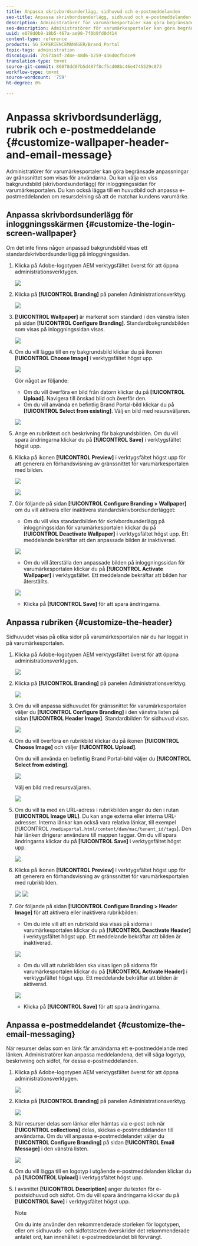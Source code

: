 ```yaml
---
title: Anpassa skrivbordsunderlägg, sidhuvud och e-postmeddelanden
seo-title: Anpassa skrivbordsunderlägg, sidhuvud och e-postmeddelanden
description: Administratörer för varumärkesportaler kan göra begränsade anpassningar av gränssnittet som visas för användarna. Du kan välja en viss bakgrundsbild (skrivbordsunderlägg) för inloggningssidan för varumärkesportalen. Du kan också lägga till en huvudbild och anpassa e-postmeddelanden om resursdelning så att de matchar kundens varumärke.
seo-description: Administratörer för varumärkesportaler kan göra begränsade anpassningar av gränssnittet som visas för användarna. Du kan välja en viss bakgrundsbild (skrivbordsunderlägg) för inloggningssidan för varumärkesportalen. Du kan också lägga till en huvudbild och anpassa e-postmeddelanden om resursdelning så att de matchar kundens varumärke.
uuid: e078d0b9-18b5-467a-ae90-7f0b9fd0d414
content-type: reference
products: SG_EXPERIENCEMANAGER/Brand_Portal
topic-tags: administration
discoiquuid: 7b573a4f-2d4e-48d6-b259-436d0cfbdce9
translation-type: tm+mt
source-git-commit: 86078dd07b5d487f8cf5cd08bc46e4745529c873
workflow-type: tm+mt
source-wordcount: '759'
ht-degree: 0%

---
```



# Anpassa skrivbordsunderlägg, rubrik och e-postmeddelande {#customize-wallpaper-header-and-email-message}

Administratörer för varumärkesportaler kan göra begränsade anpassningar av gränssnittet som visas för användarna. Du kan välja en viss bakgrundsbild (skrivbordsunderlägg) för inloggningssidan för varumärkesportalen. Du kan också lägga till en huvudbild och anpassa e-postmeddelanden om resursdelning så att de matchar kundens varumärke.

## Anpassa skrivbordsunderlägg för inloggningsskärmen {#customize-the-login-screen-wallpaper}

Om det inte finns någon anpassad bakgrundsbild visas ett standardskrivbordsunderlägg på inloggningssidan.

1. Klicka på Adobe-logotypen AEM verktygsfältet överst för att öppna administrationsverktygen.

   ![](assets/aemlogo.png)

1. Klicka på **[!UICONTROL Branding]** på panelen Administrationsverktyg.


   ![](assets/admin-tools-panel-10.png)

1. **[!UICONTROL Wallpaper]** är markerat som standard i den vänstra listen på sidan **[!UICONTROL Configure Branding]**. Standardbakgrundsbilden som visas på inloggningssidan visas.

   ![](assets/default_wallpaper.png)

1. Om du vill lägga till en ny bakgrundsbild klickar du på ikonen **[!UICONTROL Choose Image]** i verktygsfältet högst upp.

   ![](assets/choose_wallpaperimage.png)

   Gör något av följande:

   * Om du vill överföra en bild från datorn klickar du på **[!UICONTROL Upload]**. Navigera till önskad bild och överför den.
   * Om du vill använda en befintlig Brand Portal-bild klickar du på **[!UICONTROL Select from existing]**. Välj en bild med resursväljaren.

   ![](assets/asset-picker.png)

1. Ange en rubriktext och beskrivning för bakgrundsbilden. Om du vill spara ändringarna klickar du på **[!UICONTROL Save]** i verktygsfältet högst upp.

1. Klicka på ikonen **[!UICONTROL Preview]** i verktygsfältet högst upp för att generera en förhandsvisning av gränssnittet för varumärkesportalen med bilden.

   ![](assets/chlimage_1.png)

   ![](assets/custom-wallpaper-preview.png)

1. Gör följande på sidan **[!UICONTROL Configure Branding > Wallpaper]** om du vill aktivera eller inaktivera standardskrivbordsunderlägget:

   * Om du vill visa standardbilden för skrivbordsunderlägg på inloggningssidan för varumärkesportalen klickar du på **[!UICONTROL Deactivate Wallpaper]** i verktygsfältet högst upp. Ett meddelande bekräftar att den anpassade bilden är inaktiverad.

   ![](assets/chlimage_1-1.png)

   * Om du vill återställa den anpassade bilden på inloggningssidan för varumärkesportalen klickar du på **[!UICONTROL Activate Wallpaper]** i verktygsfältet. Ett meddelande bekräftar att bilden har återställts.

   ![](assets/chlimage_1-2.png)

   * Klicka på **[!UICONTROL Save]** för att spara ändringarna.



## Anpassa rubriken {#customize-the-header}

Sidhuvudet visas på olika sidor på varumärkesportalen när du har loggat in på varumärkesportalen.

1. Klicka på Adobe-logotypen AEM verktygsfältet överst för att öppna administrationsverktygen.

   ![](assets/aemlogo.png)

1. Klicka på **[!UICONTROL Branding]** på panelen Administrationsverktyg.

   ![](assets/admin-tools-panel-11.png)

1. Om du vill anpassa sidhuvudet för gränssnittet för varumärkesportalen väljer du **[!UICONTROL Configure Branding]** i den vänstra listen på sidan **[!UICONTROL Header Image]**. Standardbilden för sidhuvud visas.

   ![](assets/default-header.png)

1. Om du vill överföra en rubrikbild klickar du på ikonen **[!UICONTROL Choose Image]** och väljer **[!UICONTROL Upload]**.

   Om du vill använda en befintlig Brand Portal-bild väljer du **[!UICONTROL Select from existing]**.

   ![](assets/choose_wallpaperimage-1.png)

   Välj en bild med resursväljaren.

   ![](assets/asset-picker-header.png)

1. Om du vill ta med en URL-adress i rubrikbilden anger du den i rutan **[!UICONTROL Image URL]**. Du kan ange externa eller interna URL-adresser. Interna länkar kan också vara relativa länkar, till exempel
   [!UICONTROL `/mediaportal.html/content/dam/mac/tenant_id/tags`].
Den här länken dirigerar användare till mappen taggar.
Om du vill spara ändringarna klickar du på **[!UICONTROL Save]** i verktygsfältet högst upp.

   ![](assets/configure_brandingheaderimageurl.png)

1. Klicka på ikonen **[!UICONTROL Preview]** i verktygsfältet högst upp för att generera en förhandsvisning av gränssnittet för varumärkesportalen med rubrikbilden.

   ![](assets/chlimage_1-3.png)
   ![](assets/custom_header_preview.png)

1. Gör följande på sidan **[!UICONTROL Configure Branding > Header Image]** för att aktivera eller inaktivera rubrikbilden:

   * Om du inte vill att en rubrikbild ska visas på sidorna i varumärkesportalen klickar du på **[!UICONTROL Deactivate Header]** i verktygsfältet högst upp. Ett meddelande bekräftar att bilden är inaktiverad.

   ![](assets/chlimage_1-4.png)

   * Om du vill att rubrikbilden ska visas igen på sidorna för varumärkesportalen klickar du på **[!UICONTROL Activate Header]** i verktygsfältet högst upp. Ett meddelande bekräftar att bilden är aktiverad.

   ![](assets/chlimage_1-5.png)

   * Klicka på **[!UICONTROL Save]** för att spara ändringarna.



## Anpassa e-postmeddelandet {#customize-the-email-messaging}

När resurser delas som en länk får användarna ett e-postmeddelande med länken. Administratörer kan anpassa meddelandena, det vill säga logotyp, beskrivning och sidfot, för dessa e-postmeddelanden.

1. Klicka på Adobe-logotypen AEM verktygsfältet överst för att öppna administrationsverktygen.

   ![](assets/aemlogo.png)

1. Klicka på **[!UICONTROL Branding]** på panelen Administrationsverktyg.

   ![](assets/admin-tools-panel-12.png)

1. När resurser delas som länkar eller hämtas via e-post och när **[!UICONTROL collections]** delas, skickas e-postmeddelanden till användarna. Om du vill anpassa e-postmeddelandet väljer du **[!UICONTROL Configure Branding]** på sidan **[!UICONTROL Email Message]** i den vänstra listen.

   ![](assets/configure-branding-page-email.png)

1. Om du vill lägga till en logotyp i utgående e-postmeddelanden klickar du på **[!UICONTROL Upload]** i verktygsfältet högst upp.

1. I avsnittet **[!UICONTROL Description]** anger du texten för e-postsidhuvud och sidfot. Om du vill spara ändringarna klickar du på **[!UICONTROL Save]** i verktygsfältet högst upp.

   >[!NOTE]
   >
   >Om du inte använder den rekommenderade storleken för logotypen, eller om sidhuvuds- och sidfotstexten överskrider det rekommenderade antalet ord, kan innehållet i e-postmeddelandet bli förvrängt.
